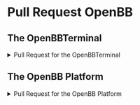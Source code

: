 # Pull Request OpenBB

## The OpenBBTerminal

<details>
<summary> Pull Request for the OpenBBTerminal</summary>

### Description

- [ ] Summary of the change/ bug fix.
- [ ] Link # issue, if applicable.
- [ ] Screenshot of the feature or the bug before/after fix, if applicable.
- [ ] Relevant motivation and context.
- [ ] List any dependencies that are required for this change.

### How has this been tested?

- Please describe the tests that you ran to verify your changes.
- Please provide instructions so we can reproduce.
- Please also list any relevant details for your test configuration.

- [ ] Ensure the affected commands still execute in the OpenBB Terminal.
- [ ] Ensure the Platform (previously named SDK) is working as intended.
- [ ] Check any related reports.

### Checklist


- [ ] I ensure I have self-reviewed my code.
- [ ] I have commented/documented my code, particularly in hard-to-understand sections.
- [ ] I have adhered to the GitFlow naming convention and my branch name is in the format of `feature/feature-name` or `hotfix/hotfix-name`.
- [ ] Update [our documentation](https://openbb-finance.github.io/OpenBBTerminal/) following [these guidelines](https://github.com/OpenBB-finance/OpenBBTerminal/tree/main/website).  Update any user guides that are affected by the changes.
- [ ] Update our tests following [these guidelines](https://github.com/OpenBB-finance/OpenBBTerminal/tree/main/tests).
- [ ] Make sure you are following our [CONTRIBUTING guidelines](https://github.com/OpenBB-finance/OpenBBTerminal/blob/main/CONTRIBUTING.md).
- [ ] If a feature was added make sure to add it to the corresponding [integration test script](https://github.com/OpenBB-finance/OpenBBTerminal/tree/develop/openbb_terminal/miscellaneous/integration_tests_scripts).

</details>

## The OpenBB Platform

<details>
<summary> Pull Request for the OpenBB Platform</summary>

### Description

- [ ] Summary of the change/ bug fix.
- [ ] Link # issue, if applicable.
- [ ] Screenshot of the feature or the bug before/after fix, if applicable.
- [ ] Relevant motivation and context.
- [ ] List any dependencies that are required for this change.

### How has this been tested?

- Please describe the tests that you ran to verify your changes.
- Please provide instructions so we can reproduce.
- Please also list any relevant details for your test configuration.

- [ ] Ensure all unit and integration tests pass.
- If you modified/added command(s):
  - [ ] Ensure the command(s) execute with the expected output.
    - [ ] API.
    - [ ] Python Interface.
  - [ ] If applicable, please add new tests for the command (see [CONTRIBUTING.md](/openbb_platform/CONTRIBUTING.md) to leverage semi-automated testing).
- If a new provider was introduced or a new fetcher was added to an existing provider:
  - [ ] Ensure the existing tests pass.
  - [ ] Ensure the new provider and/or fetcher is stable and usable.
  - [ ] If applicable, please add new tests for the provider and/or fetcher (see [CONTRIBUTING.md](/openbb_platform/CONTRIBUTING.md) to leverage semi-automated testing).


### Checklist

- [ ] I have performed a self-review of my own code.
- [ ] I have commented my code, particularly in hard-to-understand areas.
- [ ] I have adhered to the GitFlow naming convention and my branch name is in the format of `feature/feature-name` or `hotfix/hotfix-name`.
- [ ] I ensure that I am following th [CONTRIBUTING guidelines](https://github.com/OpenBB-finance/OpenBBTerminal/blob/main/CONTRIBUTING.md).
  - [ ] (If applicable) I have updated tests following [these guidelines](/openbb_platform/CONTRIBUTING.md#qa-your-extension).


</details>
